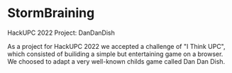 # StormBraining
HackUPC 2022 Project: DanDanDish

As a project for HackUPC 2022 we accepted a challenge of "I Think UPC", which consisted of builiding a simple but entertaining game on a browser. We choosed to adapt a very well-known childs game called Dan Dan Dish. 
